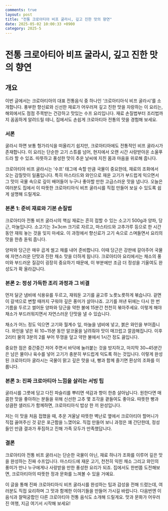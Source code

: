 ```yaml
---
comments: true
layout: post
title: "전통 크로아티아 비프 굴라시, 깊고 진한 맛의 향연"
date: 2025-05-02 10:00:33 +0900
category: 2025-5
---
```


# 전통 크로아티아 비프 굴라시, 깊고 진한 맛의 향연

## 개요
이번 글에서는 크로아티아의 대표 전통음식 중 하나인 ‘크로아티아식 비프 굴라시’를 소개합니다. 풍부한 향신료와 신선한 재료가 어우러져 깊고 진한 맛을 자랑하는 이 요리는, 해외에서도 점점 주목받는 건강하고 맛있는 수프 요리입니다. 재료 손질법부터 조리법까지 꼼꼼하게 알려드릴 테니, 집에서도 손쉽게 크로아티아 전통의 맛을 경험해 보세요.

### 서론
굴라시 하면 보통 헝가리식을 떠올리기 쉽지만, 크로아티아에도 전통적인 비프 굴라시가 존재합니다. 이 요리는 단순한 고기 스튜를 넘어, 현지에서 오랜 시간 사랑받아온 소울푸드라 할 수 있죠. 따뜻하고 풍성한 맛이 추운 날씨에 지친 몸과 마음을 위로해 줍니다.

크로아티아 비프 굴라시는 ‘수프’ 태그에 속할 만큼 국물이 중요한데, 재료의 조화에서 오는 감칠맛이 일품입니다. 특히 마스타드와 와인으로 재운 고기가 부드럽게 익으면서 그 맛이 국물 속으로 깊이 배어들어 누구나 좋아할 만한 고급스러운 맛을 냅니다. 오늘은 여러분도 집에서 이 따뜻한 크로아티아식 비프 굴라시를 직접 만들어 보실 수 있도록 쉽게 설명해 드릴게요.

### 본론 1: 준비 재료와 기본 손질법
크로아티아 전통 비프 굴라시의 핵심 재료는 흔히 접할 수 있는 소고기 500g과 양파, 당근, 마늘입니다. 소고기는 3×3cm 크기로 자르고, 마스타드와 고추가루 등으로 한 시간 동안 재워 놓는 것을 잊지 마세요. 이 과정에서 향신료가 고기 속으로 스며들면서 요리의 맛을 한층 돋워 줍니다.

양파와 당근은 매우 곱게 썰고 채를 내어 준비합니다. 이때 당근은 강판에 갈아주어 국물에 자연스러운 단맛과 진한 채소 맛을 더하게 됩니다. 크로아티아 요리에서는 채소의 풍미와 부드러운 질감이 굉장히 중요하기 때문에, 이 부분에만 조금 더 정성을 기울여도 완성도가 확 올라갑니다.

### 본론 2: 정성 가득한 조리 과정과 그 비결
먼저 달군 냄비에 식용유를 두르고, 재워둔 고기를 골고루 노릇노릇하게 볶습니다. 겉면이 갈색으로 변할 때까지 구워야 깊은 풍미가 살아나죠. 고기를 꺼낸 뒤에는 다시 한 번 기름을 두르고 썰어둔 양파와 당근을 약한 불에 15분간 천천히 볶아주세요. 이렇게 해야 채소가 부드러워지면서 자연스러운 단맛을 낼 수 있습니다.

채소가 어느 정도 익으면 고기와 월계수 잎, 마늘을 냄비에 넣고, 붉은 와인을 부어줍니다. 와인을 넣은 뒤 10~15분 동안 알코올을 날려줘야 맛이 매끄럽고 깔끔해집니다. 이후 2리터 물의 3분의 2를 부어 뚜껑을 덮고 약한 불에서 1시간 정도 끓입니다.

중요한 점은 중간중간 저어 주면서 바닥에 눌러붙는 것을 방지하고, 마지막 30~45분간은 남은 물이나 육수를 넣어 고기가 충분히 부드럽게 익도록 하는 것입니다. 이렇게 완성된 크로아티아 굴라시는 국물이 맑고 깊은 맛을 내, 빵과 함께 즐기면 환상의 조화를 이룹니다.

### 본론 3: 진짜 크로아티아 느낌을 살리는 서빙 팁
굴라시를 그릇에 담고 다진 파슬리를 뿌리면 색감과 향이 한층 살아납니다. 원한다면 매콤한 맛을 좋아하는 분들을 위해 신선한 고추 몇 조각을 곁들여도 좋아요. 따뜻한 빵과 상큼한 샐러드가 함께하면, 크로아티아식 밥상 한 끼 완성입니다.

저는 이 맛을 처음 접했을 때, 추운 겨울날 따뜻한 벽난로 옆에서 크로아티아 할머니가 직접 끓여주신 것 같은 포근함을 느꼈어요. 직접 만들어 보니 과정은 꽤 간단한데, 정성 들인 만큼 결과가 푸짐하고 진해 가족 모두가 만족했답니다.

### 결론
크로아티아 전통 비프 굴라시는 단순한 국물이 아닌, 재료 하나가 조화를 이루어 깊은 맛을 완성하는 진짜 수프입니다. 마스타드에 재운 고기, 천천히 익힌 채소 그리고 와인의 풍미가 만나 누구에게나 사랑받을 만한 풍성한 요리가 되죠. 집에서도 한번쯤 도전해보면, 크로아티아의 따뜻한 정과 문화를 느껴볼 수 있을 거예요.

이 글을 통해 진짜 크로아티아식 비프 굴라시를 완성하는 팁과 감성을 전해 드렸는데, 여러분도 직접 요리하며 그 맛과 함께한 이야기들을 만들어 가시길 바랍니다. 다음번엔 이 음식과 찰떡궁합인 다른 크로아티아 전통 음식도 소개해 드릴게요. 맛과 문화가 어우러진 여행, 지금 여기서 시작해 보세요!